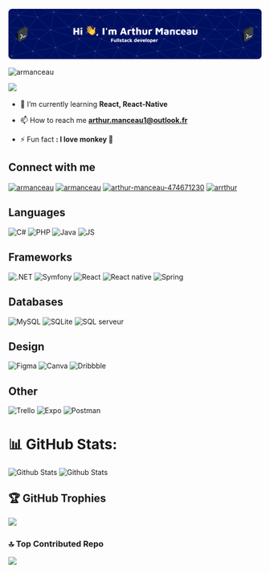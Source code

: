 ![Header](./github-header.png)
<p> </p>

<p align="left"> <img src="https://komarev.com/ghpvc/?username=armanceau2&label=Profile%20views&color=0e75b6&style=flat" alt="armanceau" /> </p>
<img src="https://wakatime.com/badge/user/018b6217-52af-4e01-ab13-6c209be50f23.svg"/>

- 🌱 I’m currently learning **React, React-Native**

- 📫 How to reach me **arthur.manceau1@outlook.fr**

- ⚡ Fun fact **: I love monkey 🙊**

## Connect with me
<p align="left">
<a href="https://codepen.io/armanceau" target="blank"><img align="center" src="https://raw.githubusercontent.com/rahuldkjain/github-profile-readme-generator/master/src/images/icons/Social/codepen.svg" alt="armanceau" height="30" width="40" /></a>
<a href="https://twitter.com/armanceau" target="blank"><img align="center" src="https://raw.githubusercontent.com/rahuldkjain/github-profile-readme-generator/master/src/images/icons/Social/twitter.svg" alt="armanceau" height="30" width="40" /></a>
<a href="https://linkedin.com/in/arthur-manceau-474671230" target="blank"><img align="center" src="https://raw.githubusercontent.com/rahuldkjain/github-profile-readme-generator/master/src/images/icons/Social/linked-in-alt.svg" alt="arthur-manceau-474671230" height="30" width="40" /></a>
<a href="https://dribbble.com/arrthur" target="blank"><img align="center" src="https://raw.githubusercontent.com/rahuldkjain/github-profile-readme-generator/master/src/images/icons/Social/dribbble.svg" alt="arrthur" height="30" width="40" /></a>
</p>

<div>

<!-- 01 -->
## Languages
<img src="https://img.shields.io/badge/c%23-%23239120.svg?style=flat&logo=csharp&logoColor=white" alt="C#"/> 
<img src="https://img.shields.io/badge/php-%23777BB4.svg?style=flat&logo=php&logoColor=white" alt="PHP"/> 
<img src="https://img.shields.io/badge/java-%23ED8B00.svg?style=flat&logo=openjdk&logoColor=white" alt="Java"/> 
<img src="https://img.shields.io/badge/javascript-%23323330.svg?style=flat&logo=javascript&logoColor=%23F7DF1E" alt="JS"/> 

<!-- 02 -->
## Frameworks
<img src="https://img.shields.io/badge/.NET-5C2D91?style=flat&logo=.net&logoColor=white" alt=".NET"/> 
<img src="https://img.shields.io/badge/symfony-%23000000.svg?style=flat&logo=symfony&logoColor=white" alt="Symfony"/> 
<img src="https://img.shields.io/badge/react-%2320232a.svg?style=flat&logo=react&logoColor=%2361DAFB" alt="React"/> 
<img src="https://img.shields.io/badge/react_native-%2320232a.svg?style=flat&logo=react&logoColor=%2361DAFB" alt="React native"/> 
<img src="https://img.shields.io/badge/spring-%236DB33F.svg?style=style=flat&&logo=spring&logoColor=white" alt="Spring"/> 

<!-- 03 -->
## Databases
<img src="https://img.shields.io/badge/mysql-4479A1.svg?style=flat&logo=mysql&logoColor=white" alt="MySQL"/> 
<img src="https://img.shields.io/badge/sqlite-%2307405e.svg?style=flat&logo=sqlite&logoColor=white" alt="SQLite"/> 
<img src="https://img.shields.io/badge/Microsoft%20SQL%20Server-CC2927?style=flat&logo=microsoft%20sql%20server&logoColor=white" alt="SQL serveur"/> 

<!-- 04 -->
## Design
<img src="https://img.shields.io/badge/figma-%23F24E1E.svg?style=flat&logo=figma&logoColor=white" alt="Figma"/> 
<img src="https://img.shields.io/badge/Canva-%2300C4CC.svg?style=flat&logo=Canva&logoColor=white" alt="Canva"/> 
<img src="https://img.shields.io/badge/Dribbble-EA4C89?style=flat&logo=dribbble&logoColor=white" alt="Dribbble"/> 

<!-- 05 -->
## Other
<img src="https://img.shields.io/badge/trello-518fe1?style=flat&logo=trello&logoColor=white" alt="Trello"/> 
<img src="https://img.shields.io/badge/expo-1C1E24?style=flat&logo=expo&logoColor=#D04A37" alt="Expo"/> 
<img src="https://img.shields.io/badge/Postman-FF6C37?style=flat&logo=postman&logoColor=white" alt="Postman"/> 

# 📊 GitHub Stats:
<img src="https://github-readme-streak-stats.herokuapp.com/?user=armanceau&theme=dark&hide_border=false" alt="Github Stats"/>
<img src="https://github-readme-stats.vercel.app/api/top-langs/?username=armanceau&theme=dark&hide_border=false&include_all_commits=false&count_private=false&layout=compact" alt="Github Stats"/> 

## 🏆 GitHub Trophies
![](https://github-profile-trophy.vercel.app/?username=armanceau&theme=radical&no-frame=false&no-bg=true&margin-w=4)

### 🔝 Top Contributed Repo
![](https://github-contributor-stats.vercel.app/api?username=armanceau&limit=5&theme=dark&combine_all_yearly_contributions=true)
</div>


